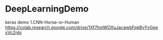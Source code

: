 # DeepLearningDemo
keras demo
1.CNN-Horse-or-Human https://colab.research.google.com/drive/1Xf7hmWOXuJacawbFpkByYvGeexVc2nbi
